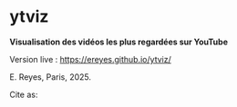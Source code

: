 # ytviz


**Visualisation des vidéos les plus regardées sur YouTube**

Version live :
https://ereyes.github.io/ytviz/

E. Reyes, Paris, 2025.

Cite as:  



